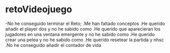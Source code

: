 # retoVideojuego
-No he conseguido terminar el Reto;
 .Me han faltado conceptos
 .He querido añadir el player dos y no he sabido como
 .He querido que aparecieran los jugadores en una ventana emergente y no he sabido como
 .He querido crear una pelea y no he sabido como
 .He querido resetear la partida y nhsc
 .No he conseguido añadir el contador de vida
